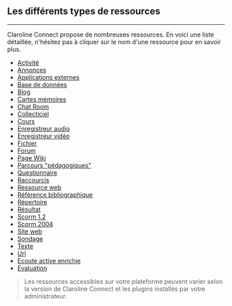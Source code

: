 ## Les différents types de ressources

---
Claroline Connect propose de nombreuses ressources. En voici une liste détaillée, n'hésitez pas à cliquer sur le nom d'une ressource pour en savoir plus.

* [Activité]()
* [Annonces]()
* [Applications externes]()
* [Base de données](clacoForm/form.md)
* [Blog]()
* [Cartes mémoires]()
* [Chat Room]()
* [Collecticiel]()
* [Cours]()
* [Enregistreur audio]()
* [Enregistreur vidéo]()
* [Fichier](manage-documents.md)
* [Forum]()
* [Page Wiki]()
* [Parcours "pédagogiques"]()
* [Questionnaire](quiz/quiz.md)
* [Raccourcis](manage-folders.md)
* [Ressource web]()
* [Référence bibliographique]()
* [Répertoire](manage-folders.md)
* [Résultat]()
* [Scorm 1.2]()
* [Scorm 2004]()
* [Site web]()
* [Sondage]()
* [Texte]()
* [Url]()
* [Ecoute active enrichie]()
* [Evaluation]()



> Les ressources accessibles sur votre plateforme peuvent varier selon la version de Claroline Connect et les plugins installés par votre administrateur.






















